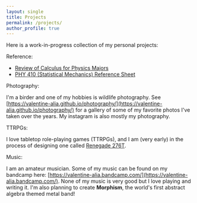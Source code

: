```yaml
---
layout: single
title: Projects
permalink: /projects/
author_profile: true
---
```


Here is a work-in-progress collection of my personal projects:


Reference:

- [Review of Calculus for Physics Majors](https://valentine-alia.github.io/calc_review/intro.html)
- [PHY 410 (Statistical Mechanics) Reference Sheet](https://github.com/valentine-alia/valentine-alia.github.io/raw/master/assets/docs/Stat_Mech_Refrence_Sheet.pdf)

Photography:

I'm a birder and one of my hobbies is wildlife photography. See [https://valentine-alia.github.io/photography/](https://valentine-alia.github.io/photography/) for a gallery of some of my favorite photos I've taken over the years. My instagram is also mostly my photography. 

TTRPGs:

I love tabletop role-playing games (TTRPGs), and I am (very early) in the process of designing one called [Renegade 276T](https://www.overleaf.com/read/svtbtpdfkznn#92488b).

Music:

I am an amateur musician. Some of my music can be found on my bandcamp here: [https://valentine-alia.bandcamp.com/](https://valentine-alia.bandcamp.com/). None of my music is very good but I love playing and writing it. I'm also planning to create **Morphism**, the world's first abstract algebra themed metal band!
